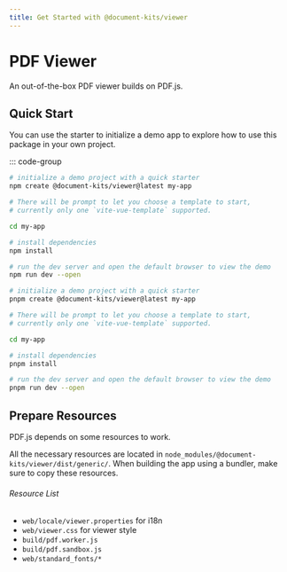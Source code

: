 ```yaml
---
title: Get Started with @document-kits/viewer
---
```


# PDF Viewer

An out-of-the-box PDF viewer builds on PDF.js.

## Quick Start

You can use the starter to initialize a demo app to explore how to use this package in your own project.

::: code-group

```bash [npm]
# initialize a demo project with a quick starter
npm create @document-kits/viewer@latest my-app

# There will be prompt to let you choose a template to start,
# currently only one `vite-vue-template` supported.

cd my-app

# install dependencies
npm install

# run the dev server and open the default browser to view the demo
npm run dev --open
```

```bash [pnpm]
# initialize a demo project with a quick starter
pnpm create @document-kits/viewer@latest my-app

# There will be prompt to let you choose a template to start,
# currently only one `vite-vue-template` supported.

cd my-app

# install dependencies
pnpm install

# run the dev server and open the default browser to view the demo
pnpm run dev --open
```

## Prepare Resources

PDF.js depends on some resources to work.

All the necessary resources are located in `node_modules/@document-kits/viewer/dist/generic/`.
When building the app using a bundler, make sure to copy these resources.

###### Resource List

- `web/locale/viewer.properties` for i18n
- `web/viewer.css` for viewer style
- `build/pdf.worker.js`
- `build/pdf.sandbox.js`
- `web/standard_fonts/*`
